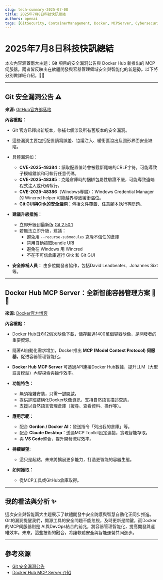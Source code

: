 ```yaml
---
slug: tech-summary-2025-07-08
title: 2025年7月8日科技快訊總結
authors: openai
tags: [GitSecurity, ContainerManagement, Docker, MCPServer, Cybersecurity, DevOps]
---
```


# 2025年7月8日科技快訊總結

本次內容涵蓋兩大主題：Git 項目的安全漏洞公告與 Docker Hub 新推出的 MCP 伺服器，兩者皆反映出在軟體開發與容器管理領域安全與智能化的新趨勢。以下將分別做詳細介紹。🔐🚀

<!-- truncate -->

---

## Git 安全漏洞公告 ⚠️

**來源:** [GitHub官方部落格](https://github.blog/open-source/git/git-security-vulnerabilities-announced-6/)

**內容重點：**  
- Git 官方已釋出新版本，修補七個涉及所有舊版本的安全漏洞。  
- 這些漏洞主要包括配置讀寫誤差、協議注入、緩衝區溢出及圖形界面安全缺陷。  
- 具體漏洞如：  
  - **CVE-2025-48384**：讀取配置值時會被截斷尾端的CRLF字符，可能導致子模組錯誤和可執行任意代碼。  
  - **CVE-2025-48385**：克隆倉庫時的捆綁包屬性驗證不嚴，可能導致遠端程式注入或代碼執行。  
  - **CVE-2025-48386**（Windows專屬）：Windows Credential Manager的 Wincred helper 可能越界導致緩衝溢位。  
  - **Git GUI與Gitk的安全漏洞**：包括文件覆蓋、任意腳本執行等問題。  

- **建議升級措施：**  
  - 立即升級到最新版 [Git 2.50.1](https://git-scm.com/)  
  - 若無法立即升級，建議：  
    - 避免用 `--recurse-submodules` 克隆不信任的倉庫  
    - 禁用自動抓取bundle URI  
    - 避免在 Windows 用 Wincred  
    - 不在不可信倉庫運行 Gitk 和 Git GUI  

- **安全修補人員：** 由多位開發者協作，包括David Leadbeater、Johannes Sixt等。  

---

## Docker Hub MCP Server：全新智能容器管理方案 🚢🤖

**來源:** [Docker官方博客](https://www.docker.com/blog/introducing-docker-hub-mcp-server/)

**內容重點：**  
- Docker Hub日均12億次映像下載，儲存超過1400萬個容器映像，是開發者的重要資源。  
- 隨著AI自動化需求增加，Docker推出 **MCP (Model Context Protocol) 伺服器**，促进容器管理智能化。  
- **Docker Hub MCP Server** 可透過API連接Docker Hub數據，提升LLM（大型語言模型）內容探索與操作效率。  
- **功能特色：**  
  - 無須複雜安裝，只需一鍵開啟。  
  - 提供詳細結構化Docker映像資訊，支持自然語言描述查詢。  
  - 支援以自然語言管理倉庫（搜尋、查看資料、操作等）。  

- **應用示範：**  
  - 配合 **Gordon / Docker AI**：發送指令「列出我的倉庫」等。  
  - 配合 **Claude Desktop**：透過MCP Toolkit設定連接，實現智能存取。  
  - 與 **VS Code**整合，提升開發流程效率。

- **持續展望:**  
  - 這只是起點，未來將擴展更多能力，打造更智能的容器生態。  

- **如何獲取：**  
  - 從MCP工具或GitHub倉庫取得。  

---

## 我的看法與分析 ✨

這次安全與智能兩大主題展示了軟體開發中安全防護與智慧自動化正同步推進。Git的漏洞提醒我們，開源工具的安全問題不能忽視，及時更新是關鍵。而Docker的MCP伺服器則是 AI與DevOps結合的前兆，將容器管理智能化，提高開發與運維效率。未來，這些技術的融合，將讓軟體安全與智能運營共同進步。  

---

## 參考來源
- [Git 安全漏洞公告](https://github.blog/open-source/git/git-security-vulnerabilities-announced-6/)  
- [Docker Hub MCP Server 介紹](https://www.docker.com/blog/introducing-docker-hub-mcp-server/)
